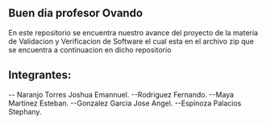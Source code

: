 ## Buen dia profesor Ovando


En este repositorio se encuentra nuestro avance del proyecto de la materia de Validacion y Verificacion de Software
el cual esta en el archivo zip que se encuentra a continuacion en dicho repositorio

## Integrantes:
-- Naranjo Torres Joshua Emannuel.
--Rodriguez Fernando.
--Maya Martinez Esteban.
--Gonzalez Garcia Jose Angel.
--Espinoza Palacios Stephany.
